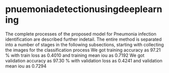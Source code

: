 # pnuemoniadetectionusingdeeplearning
The complete processes of the proposed model for Pneumonia infection identification are described further indetail. 
The entire method is separated into a number of stages in the following subsections, starting with collecting the images for the classification process
We got training accuracy as 97.21 % with train loss as 0.4010 and training mean iou as 0.7192
We got validation accuracy as 97.30 % with validation loss as 0.4241 and validation mean iou as 0.7294
